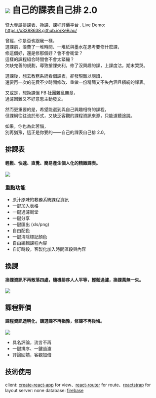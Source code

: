 # ![](https://x3388638.github.io/KeBiau/logo.png) 自己的課表自己排 2.0
[暨大](http://www.gazette.ncnu.edu.tw/)專屬排課表、換課、課程評價平台 . 
Live Demo: https://x3388638.github.io/KeBiau/

曾經，你是否也跟我一樣，  
選課前，浪費了一堆時間、一堆紙與墨水在思考要修什麼課，  
修這個好，還是修那個好？會不會衝堂？  
這樣的課程組合時間會不會太緊繃？  
欠缺完善的規劃，導致搶課失利，修了沒興趣的課，上課度沽，期末哭哭。  
  
選課後，想去教務系統看個課表，卻發現難以閱讀，  
還要再一次的花費不少時間修改、重做一份精簡又不失內涵且繽紛的課表。  
  
又或是，想換課但 FB 社團雜亂無章，  
過濾困難又不好意思主動發文。  
  
然而更重要的是，希望能選到與自己興趣相符的課程，  
但課綱往往流於形式，又缺乏客觀的課程資訊來源，只能道聽途說。  
  
如果，你也為此苦惱，  
別再猶豫，這正是你要的——自己的課表自己排 2.0。  
  
## 排課表
#### 輕鬆、快速、直覺、簡易產生個人化的精緻課表。
![](https://lh5.googleusercontent.com/RiGIcRlGOtzZfUiA4vbhuvOs4KA6yv-2WQDUPXlZ349pNF9ZbEHzPNGCNi_CVHrmGHykNyvLpHwzPg=w3360-h1952-rw)

### 重點功能
- 原汁原味的教務系統課程資訊
- 一鍵加入表格
- 一鍵過濾衝堂
- 一鍵分享
- 一鍵匯出 (xls/png)
- 自由配色
- 一鍵清除標記顏色
- 自由編輯課程內容
- 自訂時段，客製化加入時間區段與內容

## 換課
#### 換課資訊不再散落四處，隨機排序人人平等，輕鬆過濾，換課萬無一失。
![](https://lh3.googleusercontent.com/xiLUEsEFvOWysA2sesxEY-7GyD5t3Zwxkp9PS_OxwQZOHKgMKAr0bIpk1WD0FXNu82_tN3l3yC7vgA=w3360-h1952-rw)

## 課程評價
#### 課程資訊透明化，讓選課不再猶豫，修課不再後悔。
![](https://lh6.googleusercontent.com/GIYydYj0EeozDMbfBKCj2iaFqpDNlXnbDWME_SsflKLkt7gddrNbm4_zUFex6GfT2MJP7Fhat61ANg=w3360-h1952-rw)

- 具名評論，流言不再
- 一鍵排序、一鍵過濾
- 評論回饋，客觀加倍

## 技術使用
client: [create-react-app](https://github.com/facebookincubator/create-react-app) for view、[react-router](https://github.com/ReactTraining/react-router) for route、[reactstrap](https://github.com/reactstrap/reactstrap) for layout
server: none
database: [firebase](https://firebase.google.com/)
